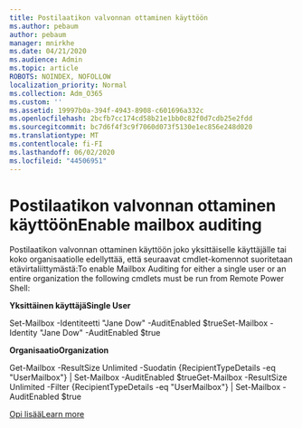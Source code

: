 ```yaml
---
title: Postilaatikon valvonnan ottaminen käyttöön
ms.author: pebaum
author: pebaum
manager: mnirkhe
ms.date: 04/21/2020
ms.audience: Admin
ms.topic: article
ROBOTS: NOINDEX, NOFOLLOW
localization_priority: Normal
ms.collection: Adm_O365
ms.custom: ''
ms.assetid: 19997b0a-394f-4943-8908-c601696a332c
ms.openlocfilehash: 2bcfb7cc174cd58b21e1bb0c82f0d7cdb25e2fdd
ms.sourcegitcommit: bc7d6f4f3c9f7060d073f5130e1ec856e248d020
ms.translationtype: MT
ms.contentlocale: fi-FI
ms.lasthandoff: 06/02/2020
ms.locfileid: "44506951"
---
```

# <a name="enable-mailbox-auditing"></a><span data-ttu-id="ff202-102">Postilaatikon valvonnan ottaminen käyttöön</span><span class="sxs-lookup"><span data-stu-id="ff202-102">Enable mailbox auditing</span></span>

<span data-ttu-id="ff202-103">Postilaatikon valvonnan ottaminen käyttöön joko yksittäiselle käyttäjälle tai koko organisaatiolle edellyttää, että seuraavat cmdlet-komennot suoritetaan etävirtaliittymästä:</span><span class="sxs-lookup"><span data-stu-id="ff202-103">To enable Mailbox Auditing for either a single user or an entire organization the following cmdlets must be run from Remote Power Shell:</span></span>
  
 <span data-ttu-id="ff202-104">**Yksittäinen käyttäjä**</span><span class="sxs-lookup"><span data-stu-id="ff202-104">**Single User**</span></span>
  
<span data-ttu-id="ff202-105">Set-Mailbox -Identiteetti "Jane Dow" -AuditEnabled $true</span><span class="sxs-lookup"><span data-stu-id="ff202-105">Set-Mailbox -Identity "Jane Dow" -AuditEnabled $true</span></span>
  
 <span data-ttu-id="ff202-106">**Organisaatio**</span><span class="sxs-lookup"><span data-stu-id="ff202-106">**Organization**</span></span>
  
<span data-ttu-id="ff202-107">Get-Mailbox -ResultSize Unlimited -Suodatin {RecipientTypeDetails -eq "UserMailbox"} | Set-Mailbox -AuditEnabled $true</span><span class="sxs-lookup"><span data-stu-id="ff202-107">Get-Mailbox -ResultSize Unlimited -Filter {RecipientTypeDetails -eq "UserMailbox"} | Set-Mailbox -AuditEnabled $true</span></span>
  
[<span data-ttu-id="ff202-108">Opi lisää</span><span class="sxs-lookup"><span data-stu-id="ff202-108">Learn more</span></span>](https://docs.microsoft.com/microsoft-365/compliance/enable-mailbox-auditing)
  

